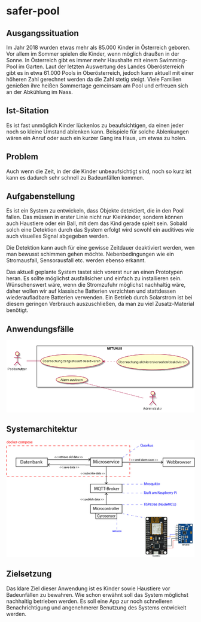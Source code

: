 # safer-pool

## Ausgangssituation
Im Jahr 2018 wurden etwas mehr als 85.000 Kinder in Österreich geboren. Vor allem im Sommer spielen die Kinder, wenn möglich draußen in der Sonne. In Österreich gibt es immer mehr Haushalte mit einem Swimming-Pool im Garten. Laut der letzten Auswertung des Landes Oberösterreich gibt es in etwa 61.000 Pools in Oberösterreich, jedoch kann aktuell mit einer höheren Zahl gerechnet werden da die Zahl stetig steigt. Viele Familien genießen ihre heißen Sommertage gemeinsam am Pool und erfreuen sich an der Abkühlung im Nass.

## Ist-Sitation
Es ist fast unmöglich Kinder lückenlos zu beaufsichtigen, da einen jeder noch so kleine Umstand ablenken kann. Beispiele für solche Ablenkungen wären ein Anruf oder auch ein kurzer Gang ins Haus, um etwas zu holen.

## Problem
Auch wenn die Zeit, in der die Kinder unbeaufsichtigt sind, noch so kurz ist kann es dadurch sehr schnell zu Badeunfällen kommen.

## Aufgabenstellung 
Es ist ein System zu entwickeln, dass Objekte detektiert, die in den Pool fallen. Das müssen in erster Linie nicht nur Kleinkinder, sondern können auch Haustiere oder ein Ball, mit dem das Kind gerade spielt sein. Sobald solch eine Detektion durch das System erfolgt wird sowohl ein auditives wie auch visuelles Signal abgegeben werden.

Die Detektion kann auch für eine gewisse Zeitdauer deaktiviert werden, wen man bewusst schimmen gehen möchte. Nebenbedingungen wie ein Stromausfall, Sensorausfall etc. werden ebenso erkannt.

Das aktuell geplante System tastet sich vorerst nur an einen Prototypen heran. Es sollte möglichst ausfallsicher und einfach zu installieren sein. Wünschenswert wäre, wenn die Stromzufuhr möglichst nachhaltig wäre, daher wollen wir auf klassische Batterien verzichten und stattdessen wiederaufladbare Batterien verwenden. Ein Betrieb durch Solarstrom ist bei diesem geringen Verbrauch auszuschließen, da man zu viel Zusatz-Material benötigt.

## Anwendungsfälle
![Use-Case-Diagramm](https://raw.githubusercontent.com/KonstantinFrank01/safer-pool/master/Assets/use_case_diagram.png)

## Systemarchitektur
![Systemarchitektur](https://raw.githubusercontent.com/KonstantinFrank01/safer-pool/master/Assets/systemarchitektur.jpg)

## Zielsetzung
Das klare Ziel dieser Anwendung ist es Kinder sowie Haustiere vor Badeunfällen zu bewahren. Wie schon erwähnt soll das System möglichst nachhaltig betrieben werden. Es soll eine App zur noch schnelleren Benachrichtigung und angenehmerer Benutzung des Systems entwickelt werden.
